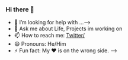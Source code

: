 ### Hi there 👋

<!--
**TristonFelix/TristonFelix** is a ✨ _special_ ✨ repository because its `README.md` (this file) appears on your GitHub profile.

- 🔭 I’m currently working on ...
- 🌱 I’m currently learning ...
<!-- - 👯 I’m looking to collaborate on ...//-->
- 🤔 I’m looking for help with ...-->
- 💬 Ask me about Life, Projects im working on 
- 📫 How to reach me: <a href="https://twitter.com/TristonFelix">Twitter/</a>
- 😄 Pronouns: He/Him
- ⚡ Fun fact: My ❤ is on the wrong side.
-->
